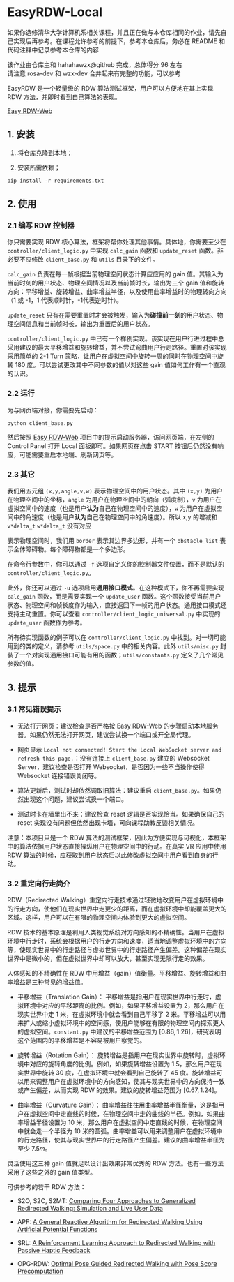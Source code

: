# EasyRDW-Local

如果你选修清华大学计算机系相关课程，并且正在做与本仓库相同的作业，请先自己实现后再参考。在课程允许参考的前提下，参考本仓库后，务必在 README 和代码注释中记录参考本仓库的内容

该作业由仓库主和 hahahawzx@github 完成，总体得分 96 左右   
请注意 rosa-dev 和 wzx-dev 合并起来有完整的功能，可以参考    

EasyRDW 是一个轻量级的 RDW 算法测试框架，用户可以方便地在其上实现 RDW 方法，并即时看到自己算法的表现。

[Easy RDW-Web](https://github.com/MoonstoneF/EasyRDW-Web)

## 1. 安装
1. 将仓库克隆到本地；

2. 安装所需依赖；

```
pip install -r requirements.txt
```

## 2. 使用

### 2.1 编写 RDW 控制器

你只需要实现 RDW 核心算法，框架将帮你处理其他事情。具体地，你需要至少在 `controller/client_logic.py` 中实现 `calc_gain` 函数和 `update_reset` 函数。非必要不应修改 `client_base.py` 和 `utils` 目录下的文件。

`calc_gain` 负责在每一帧根据当前物理空间状态计算应应用的 gain 值。其输入为当前时刻的用户状态、物理空间情况以及当前帧时长，输出为三个 gain 值和旋转方向：平移增益、旋转增益、曲率增益半径，以及使用曲率增益时的物理转向方向（1 或 -1，1 代表顺时针，-1代表逆时针）。

`update_reset` 只有在需要重置时才会被触发，输入为**碰撞前一刻**的用户状态、物理空间信息和当前帧时长，输出为重置后的用户状态。

`controller/client_logic.py` 中已有一个样例实现。该实现在用户行进过程中总采用建议的最大平移增益和旋转增益，并不尝试弯曲用户行走路径。重置时该实现采用简单的 2-1 Turn 策略，让用户在虚拟空间中旋转一周的同时在物理空间中旋转 180 度。可以尝试更改其中不同参数的值以对这些 gain 值如何工作有一个直观的认识。

### 2.2 运行

为与网页端对接，你需要先启动：

```
python client_base.py
```

然后按照 [Easy RDW-Web](https://github.com/MoonstoneF/EasyRDW-Web) 项目中的提示启动服务器，访问网页端，在左侧的 Control Panel 打开 Local 面板即可。如果网页在点击 START 按钮后仍然没有响应，可能需要重启本地端、刷新网页等。

### 2.3 其它

我们用五元组 `(x,y,angle,v,w)` 表示物理空间中的用户状态。其中 `(x,y)` 为用户在物理空间中的坐标，`angle` 为用户在物理空间中的朝向（弧度制），`v` 为用户在虚拟空间中的速度（也是用户**认为**自己在物理空间中的速度），`w` 为用户在虚拟空间中的角速度（也是用户**认为**自己在物理空间中的角速度）。所以 x,y 的增减和 `v*delta_t` `w*delta_t` 没有对应

表示物理空间时，我们用 `border` 表示其边界多边形，并有一个 `obstacle_list` 表示全体障碍物。每个障碍物都是一个多边形。

在命令行参数中，你可以通过 `-f` 选项自定义你的控制器文件位置，而不是默认的 `controller/client_logic.py`。

此外，你还可以通过 `-u` 选项启用**通用接口模式**。在这种模式下，你不再需要实现 `calc_gain` 函数，而是需要实现一个 `update_user` 函数。这个函数接受当前用户状态、物理空间和帧长度作为输入，直接返回下一帧的用户状态。通用接口模式还支持主动重置。你可以查看 `controller/client_logic_universal.py` 中实现的 `update_user` 函数作为参考。

所有待实现函数的例子可以在 `controller/client_logic.py` 中找到。对一切可能用到的类的定义，请参考 `utils/space.py` 中的相关内容。此外 `utils/misc.py` 封装了一个对实现通用接口可能有用的函数；`utils/constants.py` 定义了几个常见参数的值。

## 3. 提示

### 3.1 常见错误提示

- 无法打开网页：建议检查是否严格按 [Easy RDW-Web](https://github.com/MoonstoneF/EasyRDW-Web) 的步骤启动本地服务器。如果仍然无法打开网页，建议尝试换一个端口或开全局代理。

- 网页显示 `Local not connected! Start the Local WebSocket server and refresh this page.`：没有连接上 `client_base.py` 建立的 Websocket Server，建议检查是否打开 Websocket，是否因为一些不当操作使得 Websocket 连接错误关闭等。
- 算法更新后，测试时却依然调取旧算法：建议重启 `client_base.py`。如果仍然出现这个问题，建议尝试换一个端口。
- 测试时卡在墙里出不来：建议检查 reset 逻辑是否实现恰当。如果确保自己的 reset 实现没有问题但依然出现卡墙，可向课程助教反馈相关情况。

注意：本项目只是一个 RDW 算法的测试框架，因此为方便实现与可视化，本框架中的算法依据用户状态直接操纵用户在物理空间中的行动。在真实 VR 应用中使用 RDW 算法的时候，应获取到用户状态后以此修改虚拟空间中用户看到自身的行动。

### 3.2 重定向行走简介

RDW（Redirected Walking）重定向行走技术通过轻微地改变用户在虚拟环境中的行走方向，使他们在现实世界中走更少的距离，而在虚拟环境中却能覆盖更大的区域。这样，用户可以在有限的物理空间内体验到更大的虚拟空间。

RDW 技术的基本原理是利用人类视觉系统对方向感知的不精确性。当用户在虚拟环境中行走时，系统会根据用户的行走方向和速度，适当地调整虚拟环境中的方向等，使现实世界中的行走路径与虚拟世界中的行走路径产生偏差。这种偏差在现实世界中是微小的，但在虚拟世界中却可以放大，甚至实现无限行走的效果。

人体感知的不精确性在 RDW 中用增益（gain）值衡量。平移增益、旋转增益和曲率增益是三种常见的增益值。

- 平移增益（Translation Gain）：
平移增益是指用户在现实世界中行走时，虚拟环境中对应的平移距离的比例。例如，如果平移增益设置为 2，那么用户在现实世界中走 1 米，在虚拟环境中就会看到自己平移了 2 米。平移增益可以用来扩大或缩小虚拟环境中的空间感，使用户能够在有限的物理空间内探索更大的虚拟空间。`constant.py` 中建议的平移增益范围为 $[0.86,1.26]$，研究表明这个范围内的平移增益是不容易被用户察觉的。

- 旋转增益（Rotation Gain）：
旋转增益是指用户在现实世界中旋转时，虚拟环境中对应的旋转角度的比例。例如，如果旋转增益设置为 1.5，那么用户在现实世界中旋转 30 度，在虚拟环境中就会看到自己旋转了 45 度。旋转增益可以用来调整用户在虚拟环境中的方向感知，使其与现实世界中的方向保持一致或产生偏差，从而实现 RDW 的效果。建议的旋转增益范围为 $[0.67,1.24]$。

- 曲率增益（Curvature Gain）：
曲率增益往往用曲率增益半径衡量，这是指用户在虚拟空间中走直线的时候，在物理空间中走的曲线的半径。例如，如果曲率增益半径设置为 10 米，那么用户在虚拟空间中走直线的时候，在物理空间中就会走一个半径为 10 米的圆弧。曲率增益可以用来调整用户在虚拟环境中的行走路径，使其与现实世界中的行走路径产生偏差。建议的曲率增益半径为至少 $7.5m$。

灵活使用这三种 gain 值就足以设计出效果非常优秀的 RDW 方法。也有一些方法采用了这些之外的 gain 值类型。

可供参考的若干 RDW 方法：

- S2O, S2C, S2MT: [Comparing Four Approaches to Generalized Redirected Walking: Simulation and Live User Data](https://ieeexplore.ieee.org/document/6479192)

- APF: [A General Reactive Algorithm for Redirected Walking Using Artificial Potential Functions](https://ieeexplore.ieee.org/document/8797983)

- SRL: [A Reinforcement Learning Approach to Redirected Walking with Passive Haptic Feedback](https://ieeexplore.ieee.org/document/9583811)
- OPG-RDW: [Optimal Pose Guided Redirected Walking with Pose Score Precomputation](https://ieeexplore.ieee.org/document/9756797)
